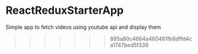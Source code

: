 # ReactReduxStarterApp
Simple app to fetch videos using youtube api and display them
>>>>>>> 895a80c4664a460481fb8dffd4ca1747bed5f339
